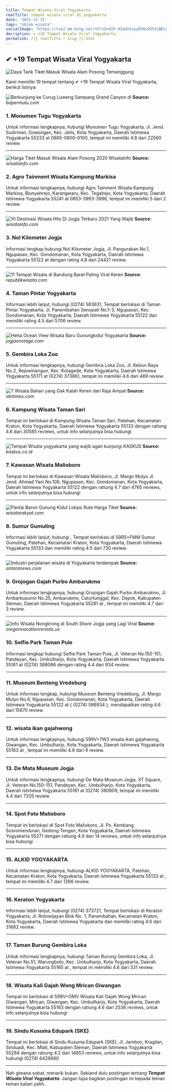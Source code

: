 ```yaml
---
title: Tempat Wisata Viral Yogyakarta
realTitle: tempat wisata viral di yogyakarta
date: '2021-12-31'
tags: "objek-wisata"
socialImage: "https://tse2.mm.bing.net/th?id=OIP.HZadX1nyyEhQv92h3jBDLAHaIB&amp;pid=15.1"
decription: ✔ +19 Tempat Wisata Viral Yogyakarta.
permalink: /{{ realTitle | slug }}.html
---
```


## ✔ +19 Tempat Wisata Viral Yogyakarta

![Daya Tarik  Tiket Masuk Wisata Alam Posong Temanggung ](https://suwatu.com/gambar/Wisata-Alam-Posong-Temanggung.jpg)



Kami memiliki 19 tempat tentang ✔ +19 Tempat Wisata Viral Yogyakarta, berikut listnya:



![Berkunjung ke Curug Luweng Sampang Grand Canyon di ](https://tse2.mm.bing.net/th?id=OIP.6zNJmeo623WNnxQeNk3JcwHaE8&amp;pid=15.1)
**Source:** _bapermulu.com_


### 1. Monumen Tugu Yogyakarta



Untuk informasi lengkapnya, hubungi Monumen Tugu Yogyakarta, Jl. Jend. Sudirman, Gowongan, Kec. Jetis, Kota Yogyakarta, Daerah Istimewa Yogyakarta 55233 at 0895-0800-0100, tempat ini memiliki 4.8 dari 22560 review.

---


![Harga Tiket Masuk Wisata Alam Posong 2020  Wisatainfo](https://tse4.mm.bing.net/th?id=OIP.SvulMnTOv84936xZ0abFFwHaD4&amp;pid=15.1)
**Source:** _wisatainfo.com_


### 2. Agro Tainment Wisata Kampung Markisa



Untuk informasi lengkapnya, hubungi Agro Tainment Wisata Kampung Markisa, Blunyahrejo, Karangwaru, Kec. Tegalrejo, Kota Yogyakarta, Daerah Istimewa Yogyakarta 55241 at 0853-3993-3996, tempat ini memiliki 5 dari 2 review.

---


![10 Destinasi Wisata Hits Di Jogja Terbaru 2021 Yang Wajib ](https://tse3.mm.bing.net/th?id=OIP.djQ6ReU-lQiZkMbXjdhQEQHaFB&amp;pid=15.1)
**Source:** _wisatainfo.com_


### 3. Nol Kilometer Jogja



Informasi lengkap hubungi Nol Kilometer Jogja, Jl. Pangurakan No.1, Ngupasan, Kec. Gondomanan, Kota Yogyakarta, Daerah Istimewa Yogyakarta 55122 at  dengan rating 4.8 dari 24421 review.

---


![11 Tempat Wisata di Bandung Barat Paling Viral  Keren](https://tse2.mm.bing.net/th?id=OIP.Iab3QYfYrtZYNOuDPn9PUwHaEK&amp;pid=15.1)
**Source:** _republikwisata.com_


### 4. Taman Pintar Yogyakarta



Informasi lebih lanjut, hubungi (0274) 583631, Tempat berlokasi di Taman Pintar Yogyakarta, Jl. Panembahan Senopati No.1-3, Ngupasan, Kec. Gondomanan, Kota Yogyakarta, Daerah Istimewa Yogyakarta 55122 dan memiliki rating 4.5 dari 5706 review.

---


![Heha Ocean View Wisata Baru Gunungkidul Yogyakarta](https://tse1.mm.bing.net/th?id=OIP.edS0Mvo_tx2i4f4QGedNkwHaJQ&amp;pid=15.1)
**Source:** _jogjaonstage.com_


### 5. Gembira Loka Zoo



Untuk informasi lengkapnya, hubungi Gembira Loka Zoo, Jl. Kebun Raya No.2, Rejowinangun, Kec. Kotagede, Kota Yogyakarta, Daerah Istimewa Yogyakarta 55171 at (0274) 373861, tempat ini memiliki 4.6 dari 489 review.

---


![7 Wisata Bahari yang Gak Kalah Keren dari Raja Ampat ](https://tse4.mm.bing.net/th?id=OIP.gYxpSsJ3X7QatZaUXKsijwHaE4&amp;pid=15.1)
**Source:** _idntimes.com_


### 6. Kampung Wisata Taman Sari



Tempat ini berlokasi di Kampung Wisata Taman Sari, Patehan, Kecamatan Kraton, Kota Yogyakarta, Daerah Istimewa Yogyakarta 55133 dengan ratiung 4.6 dari 30585 reviews, untuk info selanjutnya bisa hubungi 

---


![Tempat Wisata yogyakarta yang wajib agan kunjungi   KASKUS](https://tse4.mm.bing.net/th?id=OIP.sQumvegUugdpplhn17LL1wHaE9&amp;pid=15.1)
**Source:** _kaskus.co.id_


### 7. Kawasan Wisata Malioboro



Tempat ini berlokasi di Kawasan Wisata Malioboro, Jl. Margo Mulyo Jl. Jend. Ahmad Yani No.106, Ngupasan, Kec. Gondomanan, Kota Yogyakarta, Daerah Istimewa Yogyakarta 55122 dengan ratiung 4.7 dari 4765 reviews, untuk info selanjutnya bisa hubungi 

---


![Pantai Baron Gunung Kidul  Lokasi  Rute  Harga Tiket ](https://tse3.mm.bing.net/th?id=OIP.jUXA46INvA65qzssZS9IwAHaEL&amp;pid=15.1)
**Source:** _wisatarakyat.com_


### 8. Sumur Gumuling



Informasi lebih lanjut, hubungi , Tempat berlokasi di 59R5+FMM Sumur Gumuling, Patehan, Kecamatan Kraton, Kota Yogyakarta, Daerah Istimewa Yogyakarta 55133 dan memiliki rating 4.5 dari 730 review.

---


![Industri perjalanan wisata di Yogyakarta terdampak ](https://tse4.mm.bing.net/th?id=OIP.hpKripq0ojbKgXAwZ6ymBgHaE7&amp;pid=15.1)
**Source:** _antaranews.com_


### 9. Grojogan Gajah Purbo Ambarukmo



Untuk informasi lengkapnya, hubungi Grojogan Gajah Purbo Ambarukmo, Jl. Ambarkusumo No.25, Ambarukmo, Caturtunggal, Kec. Depok, Kabupaten Sleman, Daerah Istimewa Yogyakarta 55281 at , tempat ini memiliki 4.7 dari 3 review.

---


![Info Wisata Nongkrong di South Shore Jogja yang Lagi Viral ](https://tse3.mm.bing.net/th?id=OIP.OkWEUhmZ0RHUhYJ1f6rdzAHaFj&amp;pid=15.1)
**Source:** _oregonvacationrentals.us_


### 10. Selfie Park Taman Pule



Informasi lengkap hubungi Selfie Park Taman Pule, Jl. Veteran No.150-151, Pandeyan, Kec. Umbulharjo, Kota Yogyakarta, Daerah Istimewa Yogyakarta 55161 at (0274) 388086 dengan rating 4.4 dari 934 review.

---


### 11. Museum Benteng Vredeburg



Untuk informasi lengkap, hubungi Museum Benteng Vredeburg, Jl. Margo Mulyo No.6, Ngupasan, Kec. Gondomanan, Kota Yogyakarta, Daerah Istimewa Yogyakarta 55122 at { (0274) 586934 }, mendapatkan rating 4.6 dari 15670 review.

---


### 12. wisata ikan gajahwong



Untuk informasi lengkapnya, hubungi 599V+7W3 wisata ikan gajahwong, Giwangan, Kec. Umbulharjo, Kota Yogyakarta, Daerah Istimewa Yogyakarta 55163 at , tempat ini memiliki 4.9 dari 9 review.

---


### 13. De Mata Museum Jogja



Untuk informasi lengkapnya, hubungi De Mata Museum Jogja, XT Square, Jl. Veteran No.150-151, Pandeyan, Kec. Umbulharjo, Kota Yogyakarta, Daerah Istimewa Yogyakarta 55161 at (0274) 380809, tempat ini memiliki 4.4 dari 7205 review.

---


### 14. Spot Foto Malioboro



Tempat ini berlokasi di Spot Foto Malioboro, Jl. Ps. Kembang, Sosromenduran, Gedong Tengen, Kota Yogyakarta, Daerah Istimewa Yogyakarta 55271 dengan ratiung 4.9 dari 14 reviews, untuk info selanjutnya bisa hubungi 

---


### 15. ALKID YOGYAKARTA



Untuk informasi lengkapnya, hubungi ALKID YOGYAKARTA, Patehan, Kecamatan Kraton, Kota Yogyakarta, Daerah Istimewa Yogyakarta 55133 at , tempat ini memiliki 4.7 dari 1266 review.

---


### 16. Keraton Yogyakarta



Informasi lebih lanjut, hubungi (0274) 373721, Tempat berlokasi di Keraton Yogyakarta, Jl. Rotowijayan Blok No. 1, Panembahan, Kecamatan Kraton, Kota Yogyakarta, Daerah Istimewa Yogyakarta dan memiliki rating 4.6 dari 31662 review.

---


### 17. Taman Burung Gembira Loka



Untuk informasi lengkapnya, hubungi Taman Burung Gembira Loka, Jl. Veteran No.51, Warungboto, Kec. Umbulharjo, Kota Yogyakarta, Daerah Istimewa Yogyakarta 55165 at , tempat ini memiliki 4.6 dari 331 review.

---


### 18. Wisata Kali Gajah Wong Mrican Giwangan



Tempat ini berlokasi di 599V+GMV Wisata Kali Gajah Wong Mrican Giwangan, Mrican, Giwangan, Kec. Umbulharjo, Kota Yogyakarta, Daerah Istimewa Yogyakarta 55163 dengan ratiung 4.6 dari 2536 reviews, untuk info selanjutnya bisa hubungi 

---


### 19. Sindu Kusuma Edupark (SKE)



Tempat ini berlokasi di Sindu Kusuma Edupark (SKE), Jl. Jambon, Kragilan, Sinduadi, Kec. Mlati, Kabupaten Sleman, Daerah Istimewa Yogyakarta 55284 dengan ratiung 4.2 dari 14853 reviews, untuk info selanjutnya bisa hubungi (0274) 6429660

---









Nah gimana sobat, menarik bukan. Sekiand dulu postingan tentang ***Tempat Wisata Viral Yogyakarta***. Jangan lupa bagikan postingan ini kepada teman teman kalian yahh..
